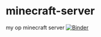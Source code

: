 # minecraft-server
my op minecraft server
[![Binder](https://mybinder.org/badge_logo.svg)](https://mybinder.org/v2/gh/Ninja8000/minecraft-server.git/main)
